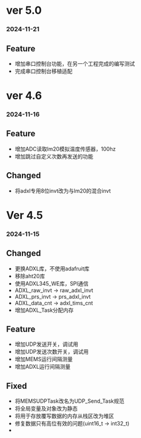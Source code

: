 # ver 5.0
### 2024-11-21

## Feature

- 增加串口控制台功能，在另一个工程完成的编写测试
- 完成串口控制台移植适配


# ver 4.6
### 2024-11-16

## Feature

- 增加ADC读取lm20模拟温度传感器，100hz
- 增加跳过自定义次数再发送的功能

## Changed

- 将adxl专用8位invt改为与lm20的混合invt


# Ver 4.5
### 2024-11-15

## Changed

- 更换ADXL库，不使用adafruit库
- 移除aht20库
- 使用ADXL345_WE库，SPI通信
- ADXL_raw_invt -> raw_adxl_invt
- ADXL_prs_invt -> prs_adxl_invt
- ADXL_data_cnt -> adxl_tims_cnt
- 增加ADXL_Task分配内存

## Feature

- 增加UDP发送开关，调试用
- 增加UDP发送次数开关，调试用
- 增加MEMS运行间隔测量
- 增加ADXL运行间隔测量

## Fixed

- 将MEMSUDPTask改名为UDP_Send_Task规范
- 将全局变量及对象改为静态
- 将用于存放覆写数据的内存从栈区改为堆区
- 修复数据只有高位有效的问题(uint16_t -> int32_t)
- 